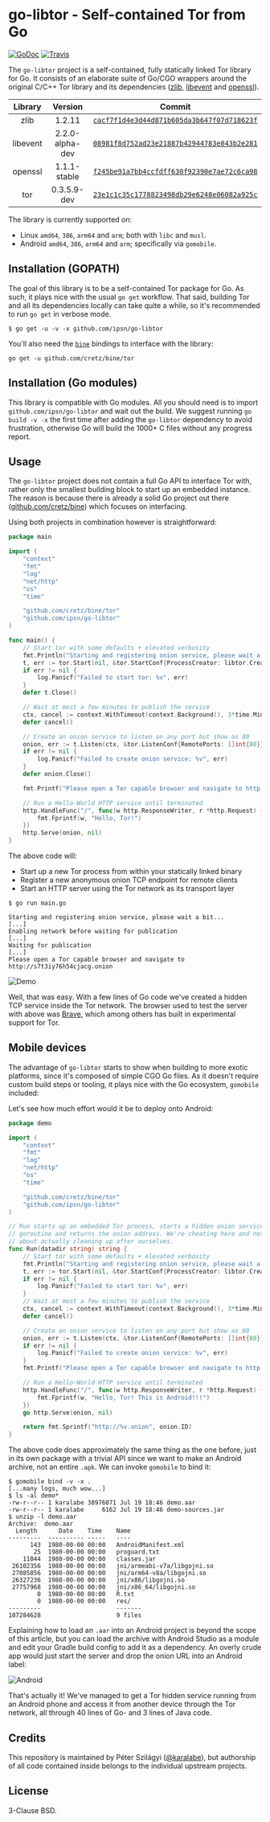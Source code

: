# go-libtor - Self-contained Tor from Go

[![GoDoc](https://godoc.org/github.com/ipsn/go-libtor?status.svg)](https://godoc.org/github.com/ipsn/go-libtor) [![Travis](https://travis-ci.org/ipsn/go-libtor.svg?branch=master)](https://travis-ci.org/ipsn/go-libtor)

The `go-libtor` project is a self-contained, fully statically linked Tor library for Go. It consists of an elaborate suite of Go/CGO wrappers around the original C/C++ Tor library and its dependencies ([zlib](https://github.com/madler/zlib), [libevent](https://github.com/libevent/libevent) and [openssl](https://github.com/openssl/openssl)).

| Library  | Version | Commit |
|:--------:|:-------:|:------:|
| zlib     | 1.2.11     | [`cacf7f1d4e3d44d871b605da3b647f07d718623f`](https://github.com/madler/zlib/commit/cacf7f1d4e3d44d871b605da3b647f07d718623f)               |
| libevent | 2.2.0-alpha-dev | [`08981f8d752ad23e21887b42944783e843b2e281`](https://github.com/libevent/libevent/commit/08981f8d752ad23e21887b42944783e843b2e281) |
| openssl  | 1.1.1-stable  | [`f245be91a7bb4ccfdff630f92390e7ae72c6ca98`](https://github.com/openssl/openssl/commit/f245be91a7bb4ccfdff630f92390e7ae72c6ca98)     |
| tor      | 0.3.5.9-dev      | [`23e1c1c35c1778823498db29e6248e06082a925c`](https://gitweb.torproject.org/tor.git/commit/?id=23e1c1c35c1778823498db29e6248e06082a925c)      |

The library is currently supported on:

 - Linux `amd64`, `386`, `arm64` and `arm`; both with `libc` and `musl`.
 - Android `amd64`, `386`, `arm64` and `arm`; specifically via `gomobile`.

## Installation (GOPATH)

The goal of this library is to be a self-contained Tor package for Go. As such, it plays nice with the usual `go get` workflow. That said, building Tor and all its dependencies locally can take quite a while, so it's recommended to run `go get` in verbose mode.

```
$ go get -u -v -x github.com/ipsn/go-libtor
```

You'll also need the [`bine`](https://github.com/cretz/bine) bindings to interface with the library:

```
go get -u github.com/cretz/bine/tor
```

## Installation (Go modules)

This library is compatible with Go modules. All you should need is to import `github.com/ipsn/go-libtor` and wait out the build. We suggest running `go build -v -x` the first time after adding the `go-libtor` dependency to avoid frustration, otherwise Go will build the 1000+ C files without any progress report.

## Usage

The `go-libtor` project does not contain a full Go API to interface Tor with, rather only the smallest building block to start up an embedded instance. The reason is because there is already a solid Go project out there ([github.com/cretz/bine](https://github.com/cretz/bine)) which focuses on interfacing.

Using both projects in combination however is straightforward:

```go
package main

import (
	"context"
	"fmt"
	"log"
	"net/http"
	"os"
	"time"

	"github.com/cretz/bine/tor"
	"github.com/ipsn/go-libtor"
)

func main() {
	// Start tor with some defaults + elevated verbosity
	fmt.Println("Starting and registering onion service, please wait a bit...")
	t, err := tor.Start(nil, &tor.StartConf{ProcessCreator: libtor.Creator, DebugWriter: os.Stderr})
	if err != nil {
		log.Panicf("Failed to start tor: %v", err)
	}
	defer t.Close()

	// Wait at most a few minutes to publish the service
	ctx, cancel := context.WithTimeout(context.Background(), 3*time.Minute)
	defer cancel()

	// Create an onion service to listen on any port but show as 80
	onion, err := t.Listen(ctx, &tor.ListenConf{RemotePorts: []int{80}})
	if err != nil {
		log.Panicf("Failed to create onion service: %v", err)
	}
	defer onion.Close()

	fmt.Printf("Please open a Tor capable browser and navigate to http://%v.onion\n", onion.ID)

	// Run a Hello-World HTTP service until terminated
	http.HandleFunc("/", func(w http.ResponseWriter, r *http.Request) {
		fmt.Fprintf(w, "Hello, Tor!")
	})
	http.Serve(onion, nil)
}
```

The above code will:

 * Start up a new Tor process from within your statically linked binary
 * Register a new anonymous onion TCP endpoint for remote clients
 * Start an HTTP server using the Tor network as its transport layer

```
$ go run main.go

Starting and registering onion service, please wait a bit...
[...]
Enabling network before waiting for publication
[...]
Waiting for publication
[...]
Please open a Tor capable browser and navigate to http://s7t3iy76h54cjacg.onion
```

![Demo](https://raw.githubusercontent.com/ipsn/go-libtor/master/demo.png)

Well, that was easy. With a few lines of Go code we've created a hidden TCP service inside the Tor network. The browser used to test the server with above was [Brave](https://brave.com/), which among others has built in experimental support for Tor.

## Mobile devices

The advantage of `go-libtor` starts to show when building to more exotic platforms, since it's composed of simple CGO Go files. As it doesn't require custom build steps or tooling, it plays nice with the Go ecosystem, `gomobile` included:

Let's see how much effort would it be to deploy onto Android:

```go
package demo

import (
	"context"
	"fmt"
	"log"
	"net/http"
	"os"
	"time"

	"github.com/cretz/bine/tor"
	"github.com/ipsn/go-libtor"
)

// Run starts up an embedded Tor process, starts a hidden onion service on a new
// goroutine and returns the onion address. We're cheating here and not caring
// about actually cleaning up after ourselves.
func Run(datadir string) string {
	// Start tor with some defaults + elevated verbosity
	fmt.Println("Starting and registering onion service, please wait a bit...")
	t, err := tor.Start(nil, &tor.StartConf{ProcessCreator: libtor.Creator, DebugWriter: os.Stderr, DataDir: datadir})
	if err != nil {
		log.Panicf("Failed to start tor: %v", err)
	}
	// Wait at most a few minutes to publish the service
	ctx, cancel := context.WithTimeout(context.Background(), 3*time.Minute)
	defer cancel()

	// Create an onion service to listen on any port but show as 80
	onion, err := t.Listen(ctx, &tor.ListenConf{RemotePorts: []int{80}})
	if err != nil {
		log.Panicf("Failed to create onion service: %v", err)
	}
	fmt.Printf("Please open a Tor capable browser and navigate to http://%v.onion\n", onion.ID)

	// Run a Hello-World HTTP service until terminated
	http.HandleFunc("/", func(w http.ResponseWriter, r *http.Request) {
		fmt.Fprintf(w, "Hello, Tor! This is Android!!!")
	})
	go http.Serve(onion, nil)

	return fmt.Sprintf("http://%v.onion", onion.ID)
}
```

The above code does approximately the same thing as the one before, just in its own package with a trivial API since we want to make an Android archive, not an entire `.apk`. We can invoke `gomobile` to bind it:

```
$ gomobile bind -v -x .
[...many logs, much wow...]
$ ls -al demo*
-rw-r--r-- 1 karalabe 38976071 Jul 19 18:46 demo.aar
-rw-r--r-- 1 karalabe     6162 Jul 19 18:46 demo-sources.jar
$ unzip -l demo.aar
Archive:  demo.aar
  Length      Date    Time    Name
---------  ---------- -----   ----
      143  1980-00-00 00:00   AndroidManifest.xml
       25  1980-00-00 00:00   proguard.txt
    11044  1980-00-00 00:00   classes.jar
 26102356  1980-00-00 00:00   jni/armeabi-v7a/libgojni.so
 27085856  1980-00-00 00:00   jni/arm64-v8a/libgojni.so
 26327236  1980-00-00 00:00   jni/x86/libgojni.so
 27757968  1980-00-00 00:00   jni/x86_64/libgojni.so
        0  1980-00-00 00:00   R.txt
        0  1980-00-00 00:00   res/
---------                     -------
107284628                     9 files
```

Explaining how to load an `.aar` into an Android project is beyond the scope of this article, but you can load the archive with Android Studio as a module and edit your Gradle build config to add it as a dependency. An overly crude app would just start the server and drop the onion URL into an Android label:

![Android](https://raw.githubusercontent.com/ipsn/go-libtor/master/demo.jpg)

That's actually it! We've managed to get a Tor hidden service running from an Android phone and access it from another device through the Tor network, all through 40 lines of Go- and 3 lines of Java code.

## Credits

This repository is maintained by Péter Szilágyi ([@karalabe](https://github.com/karalabe)), but authorship of all code contained inside belongs to the individual upstream projects.

## License

3-Clause BSD.
